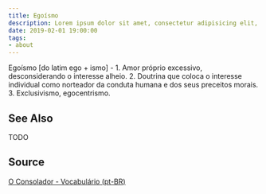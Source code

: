 ```yaml
---
title: Egoísmo
description: Lorem ipsum dolor sit amet, consectetur adipisicing elit, sed do eiusmod tempor incididunt ut labore et dolore magna aliqua.  TODO
date: 2019-02-01 19:00:00
tags:
- about
---
```


Egoísmo [do latim ego + ismo] - 1. Amor próprio excessivo, desconsiderando o interesse alheio. 2. Doutrina que coloca o interesse individual como norteador da conduta humana e dos seus preceitos morais. 3. Exclusivismo, egocentrismo.

## See Also
TODO

## Source
[O Consolador - Vocabulário (pt-BR)](http://www.oconsolador.com.br/linkfixo/vocabulario/principal.html)


